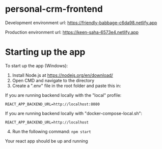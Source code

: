 # personal-crm-frontend

Development environment url: https://friendly-babbage-c6da98.netlify.app

Production environment url: https://keen-saha-6573e4.netlify.app

# Starting up the app

To start up the app (Windows):

1. Install Node.js at https://nodejs.org/en/download/
2. Open CMD and navigate to the directory
3. Create a ".env" file in the root folder and paste this in:

  If you are running backend locally with the "local" profile:
```
REACT_APP_BACKEND_URL=http://localhost:8080
```
  If you are running backend locally with "docker-compose-local.sh":
```
REACT_APP_BACKEND_URL=http://localhost
```
4. Run the following command:
```npm start```

Your react app should be up and running
